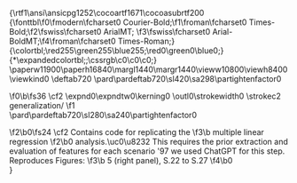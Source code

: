 {\rtf1\ansi\ansicpg1252\cocoartf1671\cocoasubrtf200
{\fonttbl\f0\fmodern\fcharset0 Courier-Bold;\f1\froman\fcharset0 Times-Bold;\f2\fswiss\fcharset0 ArialMT;
\f3\fswiss\fcharset0 Arial-BoldMT;\f4\froman\fcharset0 Times-Roman;}
{\colortbl;\red255\green255\blue255;\red0\green0\blue0;}
{\*\expandedcolortbl;;\cssrgb\c0\c0\c0;}
\paperw11900\paperh16840\margl1440\margr1440\vieww10800\viewh8400\viewkind0
\deftab720
\pard\pardeftab720\sl420\sa298\partightenfactor0

\f0\b\fs36 \cf2 \expnd0\expndtw0\kerning0
\outl0\strokewidth0 \strokec2 generalization/
\f1 \
\pard\pardeftab720\sl280\sa240\partightenfactor0

\f2\b0\fs24 \cf2 Contains code for replicating the 
\f3\b multiple linear regression
\f2\b0  analysis.\uc0\u8232 This requires the prior extraction and evaluation of features for each scenario \'97 we used ChatGPT for this step.\
Reproduces Figures: 
\f3\b 5 (right panel), S.22 to S.27
\f4\b0 \
}